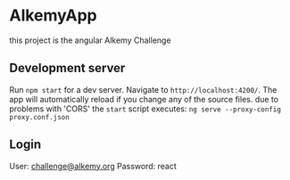 # AlkemyApp

this project is the angular Alkemy Challenge

## Development server

Run `npm start` for a dev server. Navigate to `http://localhost:4200/`. The app will automatically reload if you change any of the source files.
due to problems with 'CORS' the `start` script executes:
`ng serve --proxy-config proxy.conf.json`

## Login

User: challenge@alkemy.org
Password: react

